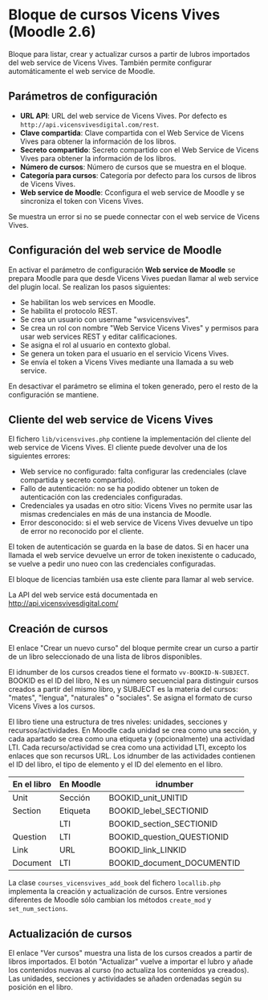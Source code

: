 Bloque de cursos Vicens Vives (Moodle 2.6)
==========================================

Bloque para listar, crear y actualizar cursos a partir de lubros importados del
web service de Vicens Vives. También permite configurar automáticamente el web
service de Moodle.

Parámetros de configuración
---------------------------

 * **URL API**: URL del web service de Vicens Vives. Por defecto es
   `http://api.vicensvivesdigital.com/rest`.
 * **Clave compartida**: Clave compartida con el Web Service de Vicens Vives
   para obtener la información de los libros.
 * **Secreto compartido**: Secreto compartido con el Web Service de Vicens Vives
   para obtener la información de los libros.
 * **Número de cursos**: Número de cursos que se muestra en el bloque.
 * **Categoría para cursos**: Categoría por defecto para los cursos de libros de
   Vicens Vives.
 * **Web service de Moodle**: Cconfigura el web service de Moodle y se
   sincroniza el token con Vicens Vives.

Se muestra un error si no se puede connectar con el web service de Vicens Vives.

Configuración del web service de Moodle
---------------------------------------

En activar el parámetro de configuración **Web service de Moodle** se prepara
Moodle para que desde Vicens Vives puedan llamar al web service del plugin
local. Se realizan los pasos siguientes:

 * Se habilitan los web services en Moodle.
 * Se habilita el protocolo REST.
 * Se crea un usuario con username "wsvicensvives".
 * Se crea un rol con nombre "Web Service Vicens Vives" y permisos para usar web
   services REST y editar calificaciones.
 * Se asigna el rol al usuario en contexto global.
 * Se genera un token para el usuario en el servicio Vicens Vives.
 * Se envía el token a Vicens Vives mediante una llamada a su web service.

En desactivar el parámetro se elimina el token generado, pero el resto de la
configuración se mantiene.

Cliente del web service de Vicens Vives
---------------------------------------

El fichero `lib/vicensvives.php` contiene la implementación del cliente del web
service de Vicens Vives. El cliente puede devolver una de los siguientes
errores:

 * Web service no configurado: falta configurar las credenciales (clave
   compartida y secreto compartido).
 * Fallo de autenticación: no se ha podido obtener un token de autenticación con
   las credenciales configuradas.
 * Credenciales ya usadas en otro sitio: Vicens Vives no permite usar las mismas
   credenciales en más de una instancia de Moodle.
 * Error desconocido: si el web service de Vicens Vives devuelve un tipo de
   error no reconocido por el cliente.

El token de autenticación se guarda en la base de datos. Si en hacer una llamada
el web service devuelve un error de token inexistente o caducado, se vuelve a
pedir uno nueo con las credenciales configuradas.

El bloque de licencias también usa este cliente para llamar al web service.

La API del web service está documentada en http://api.vicensvivesdigital.com/

Creación de cursos
------------------

El enlace "Crear un nuevo curso" del bloque permite crear un curso a partir de
un libro seleccionado de una lista de libros disponibles.

El idnumber de los cursos creados tiene el formato `vv-BOOKID-N-SUBJECT`. BOOKID
es el ID del libro, N es un número secuencial para distinguir cursos creados a
partir del mismo libro, y SUBJECT es la materia del cursos: "mates", "lengua",
"naturales" o "sociales". Se asigna el formato de curso Vicens Vives a los
cursos.

El libro tiene una estructura de tres niveles: unidades, secciones y
recursos/actividades. En Moodle cada unidad se crea como una sección, y cada
apartado se crea como una etiqueta y (opcionalmente) una actividad LTI. Cada
recurso/actividad se crea como una actividad LTI, excepto los enlaces que son
recursos URL. Los idnumber de las actividades contienen el ID del libro, el tipo
de elemento y el ID del elemento en el libro.

En el libro | En Moodle | idnumber
------------|-----------|---------------------------
Unit        | Sección   | BOOKID_unit_UNITID
Section     | Etiqueta  | BOOKID_lebel_SECTIONID
            | LTI       | BOOKID_section_SECTIONID
Question    | LTI       | BOOKID_question_QUESTIONID
Link        | URL       | BOOKID_link_LINKID
Document    | LTI       | BOOKID_document_DOCUMENTID

La clase `courses_vicensvives_add_book` del fichero `locallib.php` implementa la
creación y actualización de cursos. Entre versiones diferentes de Moodle sólo
cambian los métodos `create_mod` y `set_num_sections`.

Actualización de cursos
-----------------------

El enlace "Ver cursos" muestra una lista de los cursos creados a partir de
libros importados. El botón "Actualizar" vuelve a importar el lubro y añade los
contenidos nuevas al curso (no actualiza los contenidos ya creados). Las
unidades, secciones y actividades se añaden ordenadas según su posición en el
libro.
